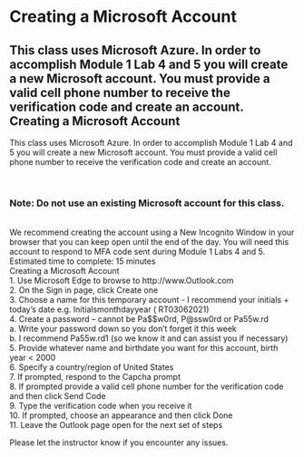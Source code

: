 # Creating a Microsoft Account <br>

## This class uses Microsoft Azure. In order to accomplish Module 1 Lab 4 and 5 you will create a new Microsoft account. You must provide a valid cell phone number to receive the verification code and create an account. Creating a Microsoft Account<br>

This class uses Microsoft Azure. In order to accomplish Module 1 Lab 4 and 5 you will create a new Microsoft account. You must provide a valid cell phone number to receive the verification code and create an account.<br>

<br>

### Note: Do not use an existing Microsoft account for this class.<br>

<br>
We recommend creating the account using a New Incognito Window in your browser that you can keep open until the end of the day.  You will need this account to respond to MFA code sent during Module 1 Labs 4 and 5.<br>
Estimated time to complete: 15 minutes<br>
Creating a Microsoft Account<br>
1.	Use Microsoft Edge to browse to http://www.Outlook.com<br>
2.	On the Sign in page, click Create one<br>
3.	Choose a name for this temporary account - I recommend your initials + today’s date e.g. Initialsmonthdayyear ( RT03062021)<br>
4.	Create a password – cannot be Pa$$w0rd, P@ssw0rd or Pa55w.rd<br>
a.	Write your password down so you don’t forget it this week<br>
b.	I recommend Pa55w.rd1 (so we know it and can assist you if necessary)<br>
5.	Provide whatever name and birthdate you want for this account, birth year < 2000<br>
6.	Specify a country/region of United States<br>
7.	If prompted, respond to the Capcha prompt<br>
8.	If prompted provide a valid cell phone number for the verification code and then click Send Code<br>
9.	Type the verification code when you receive it<br>
10.	If prompted, choose an appearance and then click Done<br>
11.	Leave the Outlook page open for the next set of steps<br>

Please let the instructor know if you encounter any issues.<br>
